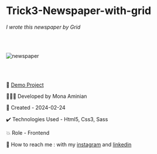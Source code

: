 # Trick3-Newspaper-with-grid
 *I wrote this newspaper by Grid*

<br></br>

![newspaper](https://github.com/Moniia/Track3-Newspaper-with-grid/assets/155805252/4b9c8d72-fa0e-4a3f-acb8-dc4c40e5e123)

<br></br>

🔗 [Demo Project](https://moniia.github.io/Trick1-cube/)

👩🏻‍💻 Developed by Mona Aminian

📆 Created - 2024-02-24

✔️ Technologies Used - Html5, Css3, Sass

💥 Role - Frontend

📲 How to reach me : with my [instagram](https://www.instagram.com/mona.aminian.web) and [linkedin](https://www.linkedin.com/in/mona-aminian-119427169)
